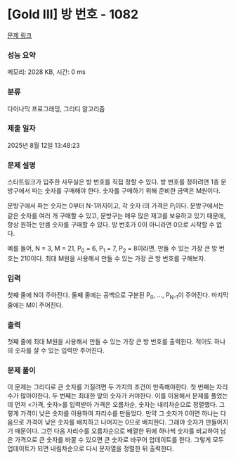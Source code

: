 # [Gold III] 방 번호 - 1082 

[문제 링크](https://www.acmicpc.net/problem/1082) 

### 성능 요약

메모리: 2028 KB, 시간: 0 ms

### 분류

다이나믹 프로그래밍, 그리디 알고리즘

### 제출 일자

2025년 8월 12일 13:48:23

### 문제 설명

<p>스타트링크가 입주한 사무실은 방 번호를 직접 정할 수 있다. 방 번호를 정하려면 1층 문방구에서 파는 숫자를 구매해야 한다. 숫자를 구매하기 위해 준비한 금액은 M원이다.</p>

<p>문방구에서 파는 숫자는 0부터 N-1까지이고, 각 숫자 i의 가격은 P<sub>i</sub>이다. 문방구에서는 같은 숫자를 여러 개 구매할 수 있고, 문방구는 매우 많은 재고를 보유하고 있기 때문에, 항상 원하는 만큼 숫자를 구매할 수 있다. 방 번호가 0이 아니라면 0으로 시작할 수 없다.</p>

<p>예를 들어, N = 3, M = 21, P<sub>0</sub> = 6, P<sub>1</sub> = 7, P<sub>2</sub> = 8이라면, 만들 수 있는 가장 큰 방 번호는 210이다. 최대 M원을 사용해서 만들 수 있는 가장 큰 방 번호를 구해보자.</p>

### 입력 

 <p>첫째 줄에 N이 주아진다. 둘째 줄에는 공백으로 구분된 P<sub>0</sub>, ..., P<sub>N-1</sub>이 주어진다. 마지막 줄에는 M이 주어진다.</p>

### 출력 

 <p>첫째 줄에 최대 M원을 사용해서 만들 수 있는 가장 큰 방 번호를 출력한다. 적어도 하나의 숫자를 살 수 있는 입력만 주어진다.</p>

### 문제 풀이
 <p>이 문제는 그리디로 큰 숫자를 가질려면 두 가지의 조건이 만족해야한다. 첫 번째는 자리수가 많아야한다. 두 번째는 최대한 앞의 숫자가 커야한다. 이를 이용해서 문제를 풀었는데 먼저 <가격, 숫자>를 입력받아 가격은 오름차순, 숫자는 내리차순으로 정렬했다. 그렇게 가격이 낮은 숫자를 이용하여 자리수를 만들었다. 만약 그 숫자가 0이면 하나는 다음으로 가격이 낮은 숫자를 배치하고 나머지는 0으로 배치한다. 그래야 숫자가 만들어지기 때문이다. 그런 다음 자리수를 오름차순으로 배열한 뒤에 하나씩 숫자를 비교하여 남은 가격으로 큰 숫자를 바꿀 수 있으면 큰 숫자로 바꾸어 업데이트를 한다. 그렇게 모두 업데이트가 되면 내림차순으로 다시 문자열을 정렬한 뒤 출력한다.</p>

